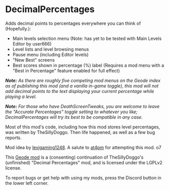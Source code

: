 # DecimalPercentages

Adds decimal points to percentages everywhere you can think of (Hopefully.):
- Main levels selection menu <cy>(Note: has yet to be tested with Main Levels Editor by user666)</c>
- Level lists and level browsing menus
- Pause menu (including Editor levels)
- "New Best" screens
- Best scores shown in percentage (%) label <cy>(Requires a mod menu with a "Best in Percentage" feature enabled for full effect)</c>

<cr>_***Note:***_</c> *<cr>As there are roughly five competing mod menus on the Geode index as of publishing this mod (and a vanilla in-game toggle), this mod will not add decimal points to the text displaying your current percentage while playing a level.</c>*

<cy>_***Note:***_</c> *<cy>For those who have</c> <cl>DeathScreenTweaks</c><cy>, you are welcome to leave the</c> <cl>"Accurate Percentages"</c> <cy>toggle setting to whatever you like; DecimalPercentages will try its best to be compatible in any case.</c>*

Most of this mod's code, including how this mod stores level percentages, was written by TheSillyDoggo. Then life happened, as well as a few bug reports.

Mod idea by [levigaming1248](https://discord.com/users/1054183308042440706). A salute to [at4pm](https://github.com/at4pm) for attempting this mod. <cl>o7</c>

This [Geode mod](https://geode-sdk.org) is a (consenting) continuation of TheSillyDoggo's (unfinished) "Decimal Percentages" mod, and is licensed under the LGPLv2 license.

To report bugs or get help with using my mods, press the Discord button in the lower left corner.
